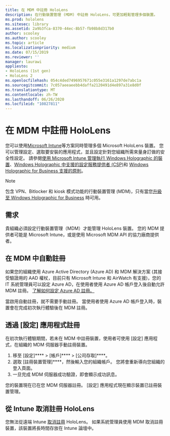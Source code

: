 ```yaml
---
title: 在 MDM 中註冊 HoloLens
description: 在行動裝置管理 (MDM) 中註冊 HoloLens，可更加輕鬆管理多個裝置。
ms.prod: hololens
ms.sitesec: library
ms.assetid: 2a9b3fca-8370-44ec-8b57-fb98b8d317b0
author: scooley
ms.author: scooley
ms.topic: article
ms.localizationpriority: medium
ms.date: 07/15/2019
ms.reviewer: ''
manager: laurawi
appliesto:
- HoloLens (1st gen)
- HoloLens 2
ms.openlocfilehash: 054c4ded7496957671c055e3161a1297de7abc1a
ms.sourcegitcommit: 7c057aeeaeebb4daffa2120491d4e897a31e8d0f
ms.translationtype: MT
ms.contentlocale: zh-TW
ms.lasthandoff: 06/26/2020
ms.locfileid: "10827811"
---
```

# 在 MDM 中註冊 HoloLens

您可以使用[Microsoft Intune](https://docs.microsoft.com/intune/windows-holographic-for-business)等方案同時管理多個 Microsoft HoloLens 裝置。 您可以管理設定、選取要安裝的應用程式，並且設定針對您組織所需來量身訂做的安全性設定。 請參閱[使用 Microsoft Intune 管理執行 Windows Holographic 的裝置](https://docs.microsoft.com/intune/windows-holographic-for-business)、[Windows Holographic 中支援的設定服務提供者 (CSP)](https://msdn.microsoft.com/windows/hardware/commercialize/customize/mdm/configuration-service-provider-reference#hololens)和 [Windows Holographic for Business 支援的原則](https://msdn.microsoft.com/windows/hardware/commercialize/customize/mdm/policy-configuration-service-provider#hololenspolicies)。

> [!NOTE]
> 包含 VPN、Bitlocker 和 kiosk 模式功能的行動裝置管理 (MDM)，只有當您[升級至 Windows Holographic for Business](hololens1-upgrade-enterprise.md) 時可用。

## 需求

 貴組織必須設定行動裝置管理（MDM）才能管理 HoloLens 裝置。 您的 MDM 提供者可能是 Microsoft Intune，或是使用 Microsoft MDM API 的協力廠商提供者。

## 在 MDM 中自動註冊

如果您的組織使用 Azure Active Directory (Azure AD) 和 MDM 解決方案 (其接受驗證用的 AAD 權杖，目前只有 Microsoft Intune 和 AirWatch 有支援)，您的 IT 系統管理員可以設定 Azure AD，在使用者使用 Azure AD 帳戶登入後自動允許 MDM 註冊。 [了解如何設定 Azure AD 註冊。](https://docs.microsoft.com/mem/intune/enrollment/windows-enroll#enable-windows-10-automatic-enrollment)

當啟用自動註冊，就不需要手動註冊。 當使用者使用 Azure AD 帳戶登入時，裝置會在完成初次執行體驗後在 MDM 註冊。

## 透過 \[設定\] 應用程式註冊

 在初次執行體驗期間，若未在 MDM 中註冊裝置，使用者可使用 \[設定\] 應用程式，在組織的 MDM 伺服器手動註冊裝置。

1. 移至 \[設定\]**** > \[帳戶\]**** > \[公司存取\]****。
1. 選取 \[註冊裝置管理\]****，然後輸入您的組織帳戶。 您將會重新導向您組織的登入頁面。
1. 一旦完成 MDM 伺服器成功驗證，即會顯示成功訊息。

您的裝置現在已在您 MDM 伺服器註冊。  \[設定\] 應用程式現在顯示裝置已註冊裝置管理。

## 從 Intune 取消註冊 HoloLens

您無法從遠端 Intune [取消註冊](https://docs.microsoft.com/intune-user-help/unenroll-your-device-from-intune-windows) HoloLens。 如果系統管理員使用 MDM 取消註冊裝置，該裝置將長時間存放在 Intune 論壇中。
